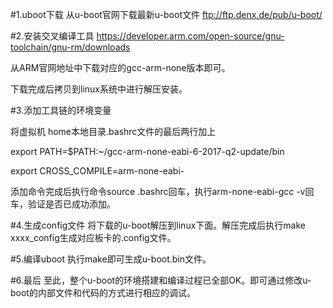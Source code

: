 #1.uboot下载
从u-boot官网下载最新u-boot文件
ftp://ftp.denx.de/pub/u-boot/
 
#2.安装交叉编译工具
https://developer.arm.com/open-source/gnu-toolchain/gnu-rm/downloads

从ARM官网地址中下载对应的gcc-arm-none版本即可。

下载完成后拷贝到linux系统中进行解压安装。

#3.添加工具链的环境变量

将虚拟机 home本地目录.bashrc文件的最后两行加上

export PATH=$PATH:~/gcc-arm-none-eabi-6-2017-q2-update/bin

export CROSS_COMPILE=arm-none-eabi-

添加命令完成后执行命令source .bashrc回车，执行arm-none-eabi-gcc -v回车，验证是否已成功添加。

#4.生成config文件
将下载的u-boot解压到linux下面。解压完成后执行make xxxx_config生成对应板卡的.config文件。

#5.编译uboot
执行make即可生成u-boot.bin文件。

#6.最后
至此，整个u-boot的环境搭建和编译过程已全部OK。即可通过修改u-boot的内部文件和代码的方式进行相应的调试。
